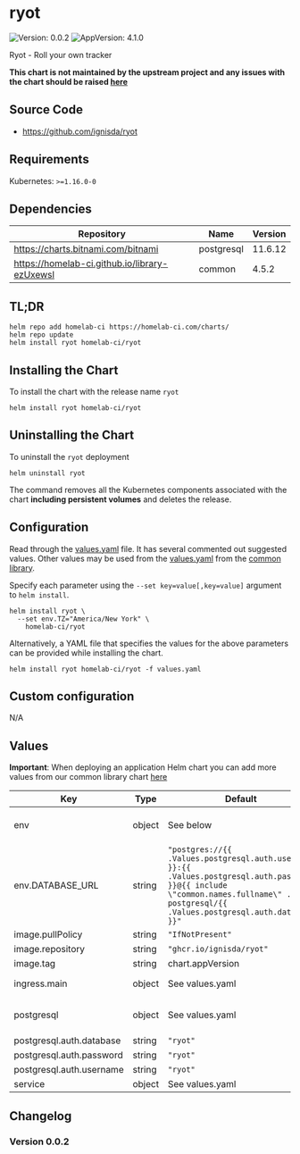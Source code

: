 # ryot

![Version: 0.0.2](https://img.shields.io/badge/Version-0.0.2-informational?style=flat-square) ![AppVersion: 4.1.0](https://img.shields.io/badge/AppVersion-4.1.0-informational?style=flat-square)

Ryot - Roll your own tracker

**This chart is not maintained by the upstream project and any issues with the chart should be raised [here](https://github.com/homelab-ci/charts/issues/new/choose)**

## Source Code

* <https://github.com/ignisda/ryot>

## Requirements

Kubernetes: `>=1.16.0-0`

## Dependencies

| Repository | Name | Version |
|------------|------|---------|
| https://charts.bitnami.com/bitnami | postgresql | 11.6.12 |
| https://homelab-ci.github.io/library-ezUxewsl | common | 4.5.2 |

## TL;DR

```console
helm repo add homelab-ci https://homelab-ci.com/charts/
helm repo update
helm install ryot homelab-ci/ryot
```

## Installing the Chart

To install the chart with the release name `ryot`

```console
helm install ryot homelab-ci/ryot
```

## Uninstalling the Chart

To uninstall the `ryot` deployment

```console
helm uninstall ryot
```

The command removes all the Kubernetes components associated with the chart **including persistent volumes** and deletes the release.

## Configuration

Read through the [values.yaml](./values.yaml) file. It has several commented out suggested values.
Other values may be used from the [values.yaml](https://github.com/homelab-ci/library-charts/tree/main/charts/stable/common/values.yaml) from the [common library](https://github.com/homelab-ci/library-charts/tree/main/charts/stable/common).

Specify each parameter using the `--set key=value[,key=value]` argument to `helm install`.

```console
helm install ryot \
  --set env.TZ="America/New York" \
    homelab-ci/ryot
```

Alternatively, a YAML file that specifies the values for the above parameters can be provided while installing the chart.

```console
helm install ryot homelab-ci/ryot -f values.yaml
```

## Custom configuration
N/A

## Values

**Important**: When deploying an application Helm chart you can add more values from our common library chart [here](https://github.com/homelab-ci/library-charts/tree/main/charts/stable/common)

| Key | Type | Default | Description |
|-----|------|---------|-------------|
| env | object | See below | See the following files for additional environment variables: https://ignisda.github.io/ryot/configuration.html |
| env.DATABASE_URL | string | `"postgres://{{ .Values.postgresql.auth.username }}:{{ .Values.postgresql.auth.password }}@{{ include \"common.names.fullname\" .}}-postgresql/{{ .Values.postgresql.auth.database }}"` | Project name |
| image.pullPolicy | string | `"IfNotPresent"` | image pull policy |
| image.repository | string | `"ghcr.io/ignisda/ryot"` | image repository |
| image.tag | string | chart.appVersion | image tag |
| ingress.main | object | See values.yaml | Enable and configure ingress settings for the chart under this key. |
| postgresql | object | See values.yaml | Enable and configure postgresql database subchart under this key.    For more options see [postgresql chart documentation](https://github.com/bitnami/charts/tree/master/bitnami/postgresql) |
| postgresql.auth.database | string | `"ryot"` | Postgres database |
| postgresql.auth.password | string | `"ryot"` | Postgres database password |
| postgresql.auth.username | string | `"ryot"` | Postgres database user name |
| service | object | See values.yaml | Configures service settings for the chart. |

## Changelog

### Version 0.0.2


